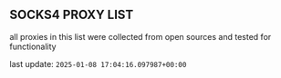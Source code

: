 ## SOCKS4 PROXY LIST

all proxies in this list were collected from open sources and tested for functionality

last update: `2025-01-08 17:04:16.097987+00:00`